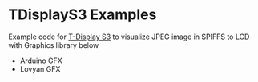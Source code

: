# TDisplayS3 Examples

Example code for [T-Display S3](https://github.com/Xinyuan-LilyGO/T-Display-S3) to visualize JPEG image in SPIFFS to LCD with Graphics library below

- Arduino GFX
- Lovyan GFX
